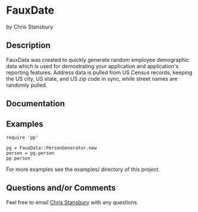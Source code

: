FauxDate
========

by Chris Stansbury

Description
-----------

FauxData was created to quickly generate random employee demographic data
which is used for demostrating your application and application's reporting
features.  Address data is pulled from US Census records, keeping the US city, 
US state, and US zip code in sync, while street names are randomly pulled.


Documentation
-------------


Examples
--------

    require 'pp'

    pg = FauxData::PersonGenerator.new
    person = pg.person
    pp person


  
For more examples see the examples/ directory of this project.


Questions and/or Comments
-------------------------

Feel free to email [Chris Stansbury](mailto:chris@koozie.org) with any questions.
